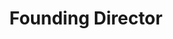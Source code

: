 ---
layout: member
weight: 100
name: Athanasios Kritharis
status: ['board', 'alumni']
title: Founding Director
img: /assets/images/members/thanos.jpg
email: director@ubcenvision.com
year: 2017
alumni_position: MASc UBC, Sanofi
biography: >
  Athanasios (Thanos) Kritharis is a Masters student in Biological & Chemical Engineering. After 3 years of leading the Chem-E-Car Engineering design team and growing it into the multi-project group, Envision. He decided to step-down in his final year of studies to co-found Innovation Onboard. IOB was inspired by his experiences with competitions at UBC such as Hatching Health and Life Sciences Entrepreneurship and in the Lean Launch Pad Program. Thanos strongly believes in the ability of students to make a difference in the world and is committed to empowering them to make these changes.
linkedin: https://www.linkedin.com/in/athanasios-kritharis-180693a5
---